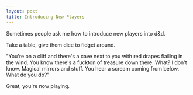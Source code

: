 ```yaml
---
layout: post
title: Introducing New Players
---
```

Sometimes people ask me how to introduce new players into d&d. 

Take a table, give them dice to fidget around.

"You're on a cliff and there's a cave next to you with red drapes flailing in the wind. You know there's a fuckton of treasure down there. What? I don't know. Magical mirrors and stuff. You hear a scream coming from below. What do you do?"

Great, you're now playing.